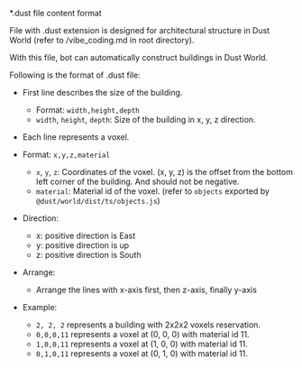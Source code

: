*.dust file content format

File with .dust extension is designed for architectural structure in Dust World (refer to /vibe_coding.md in root directory). 
 
With this file, bot can automatically construct buildings in Dust World.

Following is the format of .dust file:

- First line describes the size of the building.
  - Format: `width,height,depth`
  - `width`, `height`, `depth`: Size of the building in x, y, z direction.

- Each line represents a voxel.

- Format: `x,y,z,material`
  - `x`, `y`, `z`: Coordinates of the voxel. (x, y, z) is the offset from the bottom left corner of the building. And should not be negative.
  - `material`: Material id of the voxel. (refer to `objects` exported by `@dust/world/dist/ts/objects.js`)

- Direction:
  - x: positive direction is East
  - y: positive direction is up
  - z: positive direction is South

- Arrange:
  - Arrange the lines with x-axis first, then z-axis, finally y-axis

- Example:
  - `2, 2, 2`  represents a building with 2x2x2 voxels reservation.
  - `0,0,0,11` represents a voxel at (0, 0, 0) with material id 11.
  - `1,0,0,11` represents a voxel at (1, 0, 0) with material id 11.
  - `0,1,0,11` represents a voxel at (0, 1, 0) with material id 11.